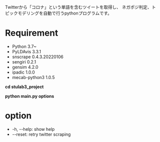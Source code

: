 Twitterから「コロナ」という単語を含むツイートを取得し、
ネガポジ判定、トピックモデリングを自動で行うpythonプログラムです。

# Requirement
* Python 3.7~
* PyLDAvis 3.3.1
* snscrape 0.4.3.20220106
* sengiri 0.2.1
* gensim 4.2.0
* ipadic 1.0.0
* mecab-python3 1.0.5

**cd stulab3_project**

**python main.py options**

# option
* -h, --help: show help
* --reset: retry twitter scraping
